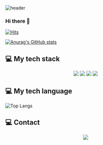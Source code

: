 ![header](https://capsule-render.vercel.app/api?type=wave&color=auto&height=300&section=header&text=WOONBE'S%20GitHub&fontSize=90)
### Hi there 👋

<!--
**WOONBE/Woonbe** is a ✨ _special_ ✨ repository because its `README.md` (this file) appears on your GitHub profile.

Here are some ideas to get you started:

- 🔭 I’m currently working on ...
- 🌱 I’m currently learning ...
- 👯 I’m looking to collaborate on ...
- 🤔 I’m looking for help with ...
- 💬 Ask me about ...
- 📫 How to reach me: ...
- 😄 Pronouns: ...
- ⚡ Fun fact: ...
-->
[![Hits](https://hits.seeyoufarm.com/api/count/incr/badge.svg?url=https%3A%2F%2Fgithub.com%2FWOONBE&count_bg=%2379C83D&title_bg=%23555555&icon=&icon_color=%23E7E7E7&title=hits&edge_flat=false)](https://hits.seeyoufarm.com)

[![Anurag's GitHub stats](https://github-readme-stats.vercel.app/api?username=Woonbe)](https://github.com/anuraghazra/github-readme-stats)

<h2> 💻 My tech stack </h2>
<p align="center"> <img src="https://img.shields.io/badge/JAVA-007396?style=flat-square&logo=JAVA&logoColor=white"/></a> <img src="https://img.shields.io/badge/Spring-6DB33F?style=flat-square&logo=Spring&logoColor=white"/></a> <img src="https://img.shields.io/badge/SpringBoot-6DB33F?style=flat-square&logo=SpringBoot&logoColor=white"/></a>
<img src="https://img.shields.io/badge/Python-3776AB?style=flat-square&logo=Python&logoColor=white"/></a></p>


<h2> 💻 My tech language </h2>

![Top Langs](https://github-readme-stats.vercel.app/api/top-langs/?username=WOONBE&layout=compact&theme=dracula)


<h2> 💻 Contact </h2>
<p align="center"><a href="mailto:kepull2918@gmail.com"><img src="https://img.shields.io/badge/Gmail-D0A9F5?style=flat-square&logo=Gmail&logoColor=white&link=mailto:kepull2918@gmail.com"/></a></p>
